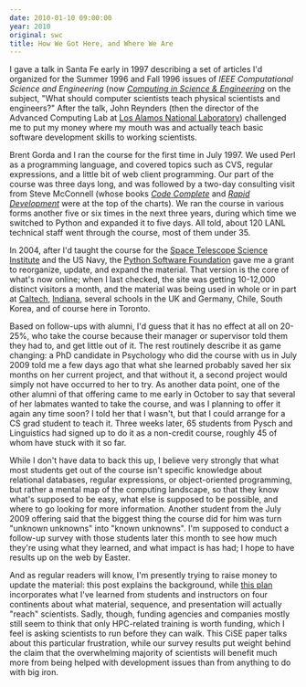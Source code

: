 ```yaml
---
date: 2010-01-10 09:00:00
year: 2010
original: swc
title: How We Got Here, and Where We Are
---
```

<p>I gave a talk in Santa Fe early in 1997 describing a set of articles I'd organized for the Summer 1996 and Fall 1996 issues of <em>IEEE Computational Science and Engineering</em> (now <a href="http://cise.aip.org/"><em>Computing in Science &amp; Engineering</em></a> on the subject, "What should computer scientists teach physical scientists and engineers?" After the talk, John Reynders (then the director of the Advanced Computing Lab at <a href="http://www.lanl.gov">Los Alamos National Laboratory</a>) challenged me to put my money where my mouth was and actually teach basic software development skills to working scientists.</p>
<p>Brent Gorda and I ran the course for the first time in July 1997. We used Perl as a programming language, and covered topics such as CVS, regular expressions, and a little bit of web client programming. Our part of the course was three days long, and was followed by a two-day consulting visit from Steve McConnell (whose books <a href="http://www.amazon.com/Complete-Microsoft-Programming-Steve-McConnell/dp/1556154844"><em>Code Complete</em></a> and <a href="http://www.amazon.com/Rapid-Development-Taming-Software-Schedules/dp/1556159005"><em>Rapid Development</em></a> were at the top of the charts). We ran the course in various forms another five or six times in the next three years, during which time we switched to Python and expanded it to five days. All told, about 120 LANL technical staff went through the course, most of them under 35.</p>
<p>In 2004, after I'd taught the course for the <a href="http://www.stsci.edu">Space Telescope Science Institute</a> and the US Navy, the <a href="http://www.python.org/psf/">Python Software Foundation</a> gave me a grant to reorganize, update, and expand the material. That version is the core of what's now online; when I last checked, the site was getting 10-12,000 distinct visitors a month, and the material was being used in whole or in part at <a href="http://www.caltech.edu">Caltech</a>, <a href="http://www.indiana.edu">Indiana</a>, several schools in the UK and Germany, Chile, South Korea, and of course here in Toronto.</p>
<p>Based on follow-ups with alumni, I'd guess that it has no effect at all on 20-25%, who take the course because their manager or supervisor told them they had to, and get little out of it. The rest routinely describe it as game changing: a PhD candidate in Psychology who did the course with us in July 2009 told me a few days ago that what she learned probably saved her six months on her current project, and that without it, a second project would simply not have occurred to her to try. As another data point, one of the other alumni of that offering came to me early in October to say that several of her labmates wanted to take the course, and was I planning to offer it again any time soon? I told her that I wasn't, but that I could arrange for a CS grad student to teach it. Three weeks later, 65 students from Pysch and Linguistics had signed up to do it as a non-credit course, roughly 45 of whom have stuck with it so far.</p>
<p>While I don't have data to back this up, I believe very strongly that what most students get out of the course isn't specific knowledge about relational databases, regular expressions, or object-oriented programming, but rather a mental map of the computing landscape, so that they know what's supposed to be easy, what else is supposed to be possible, and where to go looking for more information. Another student from the July 2009 offering said that the biggest thing the course did for him was turn "unknown unknowns" into "known unknowns". I'm supposed to conduct a follow-up survey with those students later this month to see how much they're using what they learned, and what impact is has had; I hope to have results up on the web by Easter.</p>
<p>And as regular readers will know, I'm presently trying to raise money to update the material: this post explains the background, while <a href="{{site.baseurl}}/lessons/previous/">this plan</a> incorporates what I've learned from students and instructors on four continents about what material, sequence, and presentation will actually "reach" scientists. Sadly, though, funding agencies and companies mostly still seem to think that only HPC-related training is worth funding, which I feel is asking scientists to run before they can walk. This CiSE paper talks about this particular frustration, while our survey results put weight behind the claim that the overwhelming majority of scientists will benefit much more from being helped with development issues than from anything to do with big iron.</p>
